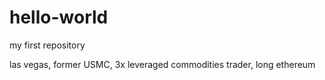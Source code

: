 # hello-world

my first repository

las vegas, former USMC, 3x leveraged commodities trader, long ethereum
